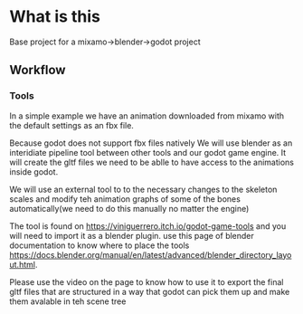 # What is this

Base project for a mixamo->blender->godot project 

## Workflow
### Tools

In a simple example we have an animation downloaded from mixamo with the default settings as an fbx file.

Because godot does not support fbx files natively We will use blender as an interidiate pipeline tool between other tools and our godot game engine. It will create the gltf  files we need  to be ablle to have access to the animations inside godot.

We will use an external tool to to the necessary changes to the skeleton scales and modify teh animation graphs of some of the bones automatically(we need to do this manually no matter the engine) 

The tool is found on https://viniguerrero.itch.io/godot-game-tools and you will need to import it as a blender plugin. use this page of blender documentation to know where to place the tools https://docs.blender.org/manual/en/latest/advanced/blender_directory_layout.html.

Please use the video on the page to know how to use it to export the final gltf files that are structured in a way that godot can pick them up and make them avalable in teh scene tree

